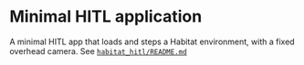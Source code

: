 # Minimal HITL application

A minimal HITL app that loads and steps a Habitat environment, with a fixed overhead camera. See [`habitat_hitl/README.md`](../../../habitat-hitl/README.md#minimal-hitl-application)
